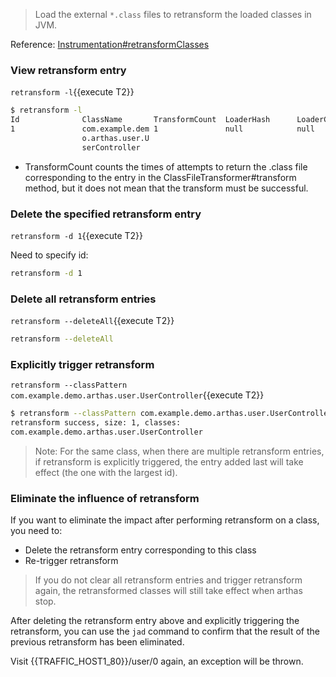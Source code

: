 > Load the external `*.class` files to retransform the loaded classes in JVM.

Reference: [Instrumentation#retransformClasses](https://docs.oracle.com/javase/8/docs/api/java/lang/instrument/Instrumentation.html#retransformClasses-java.lang.Class...-)

### View retransform entry

`retransform -l`{{execute T2}}

```bash
$ retransform -l
Id              ClassName       TransformCount  LoaderHash      LoaderClassName
1               com.example.dem 1               null            null
                o.arthas.user.U
                serController
```

- TransformCount counts the times of attempts to return the .class file corresponding to the entry in the ClassFileTransformer#transform method, but it does not mean that the transform must be successful.

### Delete the specified retransform entry

`retransform -d 1`{{execute T2}}

Need to specify id:

```bash
retransform -d 1
```

### Delete all retransform entries

`retransform --deleteAll`{{execute T2}}

```bash
retransform --deleteAll
```

### Explicitly trigger retransform

`retransform --classPattern com.example.demo.arthas.user.UserController`{{execute T2}}

```bash
$ retransform --classPattern com.example.demo.arthas.user.UserController
retransform success, size: 1, classes:
com.example.demo.arthas.user.UserController
```

> Note: For the same class, when there are multiple retransform entries, if retransform is explicitly triggered, the entry added last will take effect (the one with the largest id).

### Eliminate the influence of retransform

If you want to eliminate the impact after performing retransform on a class, you need to:

- Delete the retransform entry corresponding to this class
- Re-trigger retransform

> If you do not clear all retransform entries and trigger retransform again, the retransformed classes will still take effect when arthas stop.

After deleting the retransform entry above and explicitly triggering the retransform, you can use the `jad` command to confirm that the result of the previous retransform has been eliminated.

Visit {{TRAFFIC_HOST1_80}}/user/0 again, an exception will be thrown.

